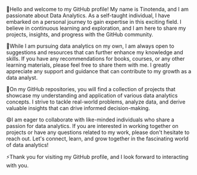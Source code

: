 👋Hello and welcome to my GitHub profile! My name is Tinotenda, and I am passionate about Data Analytics. As a self-taught individual, I have embarked on a personal journey
to gain expertise in this exciting field. I believe in continuous learning and exploration, and I am here to share my projects, insights, and progress with the GitHub
community.

💞️While I am pursuing data analytics on my own, I am always open to suggestions and resources that can further enhance my knowledge and skills. If you have any 
recommendations for books, courses, or any other learning materials, please feel free to share them with me. I greatly appreciate any support and guidance that can 
contribute to my growth as a data analyst.

👀On my GitHub repositories, you will find a collection of projects that showcase my understanding and application of various data analytics concepts. I strive to tackle 
real-world problems, analyze data, and derive valuable insights that can drive informed decision-making.

😄I am eager to collaborate with like-minded individuals who share a passion for data analytics. If you are interested in working together on projects or have any questions
related to my work, please don't hesitate to reach out. Let's connect, learn, and grow together in the fascinating world of data analytics!

⚡Thank you for visiting my GitHub profile, and I look forward to interacting with you.
